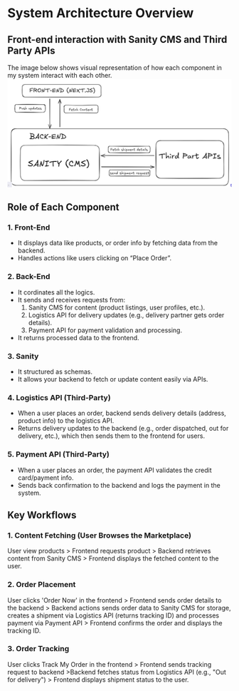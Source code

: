 # System Architecture Overview

## Front-end interaction with Sanity CMS and Third Party APIs
The image below shows visual representation of how each component in my system interact with each other. 
![Image](./Diagram.png)

## Role of Each Component
### 1. Front-End
- It displays data like products, or order info by fetching data from the backend.
- Handles actions like users clicking on “Place Order”.

### 2. Back-End
- It cordinates all the logics.
- It sends and receives requests from:
  1. Sanity CMS for content (product listings, user profiles, etc.).
  2. Logistics API for delivery updates (e.g., delivery partner gets order details).
  3. Payment API for payment validation and processing.
- It returns processed data to the frontend.

### 3. Sanity
- It structured as schemas.
- It allows your backend to fetch or update content easily via APIs.

### 4. Logistics API (Third-Party)
- When a user places an order, backend sends delivery details (address, product info) to the logistics API.
- Returns delivery updates to the backend (e.g., order dispatched, out for delivery, etc.), which then sends them to the frontend for users.

### 5. Payment API (Third-Party)
- When a user places an order, the payment API validates the credit card/payment info.
- Sends back confirmation to the backend and logs the payment in the system.

## Key Workflows
### 1. Content Fetching (User Browses the Marketplace)
User view products > Frontend requests product > Backend retrieves content from Sanity CMS > Frontend displays the fetched content to the user.

### 2. Order Placement
User clicks 'Order Now' in the frontend > Frontend sends order details to the backend > Backend actions sends order data to Sanity CMS for storage, creates a shipment via Logistics API (returns tracking ID) and processes payment via Payment API > Frontend confirms the order and displays the tracking ID.

### 3. Order Tracking
User clicks Track My Order in the frontend > Frontend sends tracking request to backend >Backend fetches status from Logistics API (e.g., "Out for delivery") > Frontend displays shipment status to the user.
